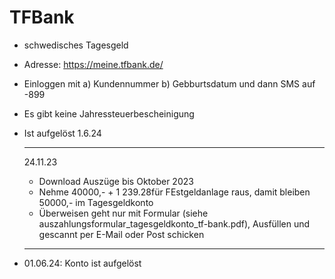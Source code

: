 # TFBank

- schwedisches Tagesgeld
- Adresse: https://meine.tfbank.de/
- Einloggen mit a) Kundennummer b) Gebburtsdatum und dann SMS auf -899
- Es gibt keine Jahressteuerbescheinigung
- Ist aufgelöst 1.6.24
  
  ---
  
  24.11.23
  
  - Download Auszüge bis Oktober 2023 
  - Nehme 40000,- + 1 239.28für FEstgeldanlage raus, damit bleiben 50000,- im Tagesgeldkonto
  - Überweisen geht nur mit Formular (siehe auszahlungsformular_tagesgeldkonto_tf-bank.pdf), Ausfüllen und gescannt per E-Mail oder Post schicken
  
  ---

- 01.06.24: Konto ist aufgelöst 